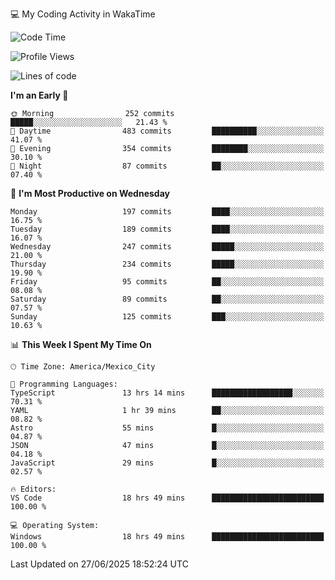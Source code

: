 💻 My Coding Activity in WakaTime
<!--START_SECTION:waka-->
![Code Time](http://img.shields.io/badge/Code%20Time-535%20hrs%2010%20mins-blue)

![Profile Views](http://img.shields.io/badge/Profile%20Views-0-blue)

![Lines of code](https://img.shields.io/badge/From%20Hello%20World%20I%27ve%20Written-2.2%20million%20lines%20of%20code-blue)

**I'm an Early 🐤** 

```text
🌞 Morning                252 commits         █████░░░░░░░░░░░░░░░░░░░░   21.43 % 
🌆 Daytime                483 commits         ██████████░░░░░░░░░░░░░░░   41.07 % 
🌃 Evening                354 commits         ████████░░░░░░░░░░░░░░░░░   30.10 % 
🌙 Night                  87 commits          ██░░░░░░░░░░░░░░░░░░░░░░░   07.40 % 
```
📅 **I'm Most Productive on Wednesday** 

```text
Monday                   197 commits         ████░░░░░░░░░░░░░░░░░░░░░   16.75 % 
Tuesday                  189 commits         ████░░░░░░░░░░░░░░░░░░░░░   16.07 % 
Wednesday                247 commits         █████░░░░░░░░░░░░░░░░░░░░   21.00 % 
Thursday                 234 commits         █████░░░░░░░░░░░░░░░░░░░░   19.90 % 
Friday                   95 commits          ██░░░░░░░░░░░░░░░░░░░░░░░   08.08 % 
Saturday                 89 commits          ██░░░░░░░░░░░░░░░░░░░░░░░   07.57 % 
Sunday                   125 commits         ███░░░░░░░░░░░░░░░░░░░░░░   10.63 % 
```


📊 **This Week I Spent My Time On** 

```text
🕑︎ Time Zone: America/Mexico_City

💬 Programming Languages: 
TypeScript               13 hrs 14 mins      ██████████████████░░░░░░░   70.31 % 
YAML                     1 hr 39 mins        ██░░░░░░░░░░░░░░░░░░░░░░░   08.82 % 
Astro                    55 mins             █░░░░░░░░░░░░░░░░░░░░░░░░   04.87 % 
JSON                     47 mins             █░░░░░░░░░░░░░░░░░░░░░░░░   04.18 % 
JavaScript               29 mins             █░░░░░░░░░░░░░░░░░░░░░░░░   02.57 % 

🔥 Editors: 
VS Code                  18 hrs 49 mins      █████████████████████████   100.00 % 

💻 Operating System: 
Windows                  18 hrs 49 mins      █████████████████████████   100.00 % 
```


 Last Updated on 27/06/2025 18:52:24 UTC
<!--END_SECTION:waka-->
